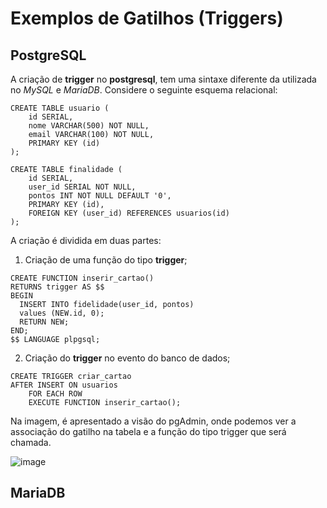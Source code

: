 # Exemplos de Gatilhos (Triggers)

## PostgreSQL

A criação de **trigger** no **postgresql**, tem uma sintaxe diferente da utilizada no _MySQL_ e _MariaDB_. Considere o seguinte esquema relacional:

```plpgsql
CREATE TABLE usuario ( 
	id SERIAL,
	nome VARCHAR(500) NOT NULL, 
	email VARCHAR(100) NOT NULL,
	PRIMARY KEY (id) 
);

CREATE TABLE finalidade ( 
	id SERIAL,
	user_id SERIAL NOT NULL, 
	pontos INT NOT NULL DEFAULT '0',
	PRIMARY KEY (id),
	FOREIGN KEY (user_id) REFERENCES usuarios(id) 
);
```

A criação é dividida em duas partes:

1) Criação de uma função do tipo **trigger**;
```PLpgSQL
CREATE FUNCTION inserir_cartao() 
RETURNS trigger AS $$
BEGIN
  INSERT INTO fidelidade(user_id, pontos) 
  values (NEW.id, 0);
  RETURN NEW;
END;
$$ LANGUAGE plpgsql;
```

2) Criação do **trigger** no evento do banco de dados;
```PLpgSQL
CREATE TRIGGER criar_cartao 
AFTER INSERT ON usuarios
    FOR EACH ROW 
    EXECUTE FUNCTION inserir_cartao();
```

Na imagem, é apresentado a visão do pgAdmin, onde podemos ver a associação do gatilho na tabela e a função do tipo trigger que será chamada.

![image](https://user-images.githubusercontent.com/2486325/166718849-c7d59d2c-aa64-4f7d-aa4e-255ace3b4662.png)

## MariaDB
